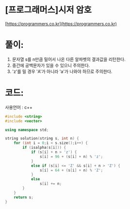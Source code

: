 # [프로그래머스]시저 암호

[https://programmers.co.kr](https://programmers.co.kr)

# **풀이:**
1. 문자열 s를 n만큼 밀어서 나온 다른 알파벳의 결과값을 리턴한다.
2. 중간에 공백문자가 있을 수 있으니 주의한다.
3. 'z'를 밀 경우 'A'가 아니라 'a'가 나와야 하므로 주의한다.

# **코드:**
사용언어 : c++
```c++
#include <string>
#include <vector>

using namespace std;

string solution(string s, int n) {
	for (int i = 0;i < s.size();i++) {
		if (isalpha(s[i])) {
			if (s[i] + n > 'z') {
				s[i] = 96 + (s[i] + n) % 'z';
			}
			else if (s[i] <= 'Z' && s[i] + n > 'Z') {
				s[i] = 64 + (s[i] + n) % 'Z';
			}
			else
				s[i] += n;
		}
	}
    return s;
}
```

